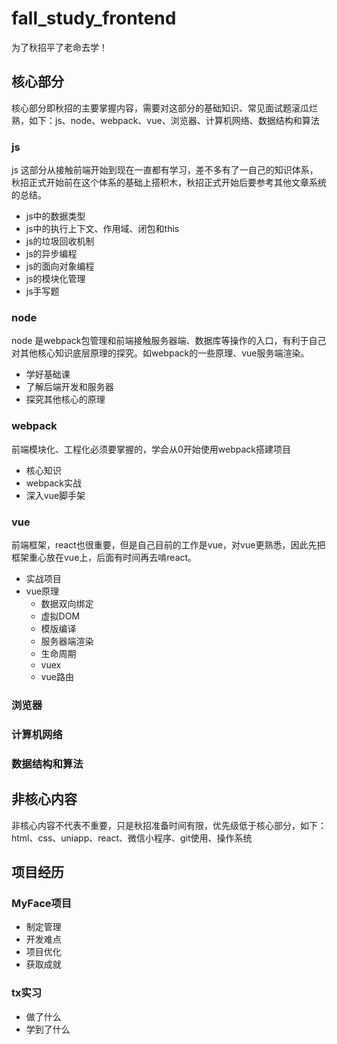 # fall_study_frontend
为了秋招平了老命去学！

## 核心部分
核心部分即秋招的主要掌握内容，需要对这部分的基础知识、常见面试题滚瓜烂熟，如下：js、node、webpack、vue、浏览器、计算机网络、数据结构和算法

### js
js 这部分从接触前端开始到现在一直都有学习，差不多有了一自己的知识体系，秋招正式开始前在这个体系的基础上搭积木，秋招正式开始后要参考其他文章系统的总结。
- js中的数据类型
- js中的执行上下文、作用域、闭包和this
- js的垃圾回收机制
- js的异步编程
- js的面向对象编程
- js的模块化管理
- js手写题

### node
node 是webpack包管理和前端接触服务器端、数据库等操作的入口，有利于自己对其他核心知识底层原理的探究。如webpack的一些原理、vue服务端渲染。
- 学好基础课
- 了解后端开发和服务器
- 探究其他核心的原理

### webpack
前端模块化、工程化必须要掌握的，学会从0开始使用webpack搭建项目
- 核心知识
- webpack实战
- 深入vue脚手架

### vue
前端框架，react也很重要，但是自己目前的工作是vue，对vue更熟悉，因此先把框架重心放在vue上，后面有时间再去啃react。
- 实战项目
- vue原理
  - 数据双向绑定
  - 虚拟DOM
  - 模版编译
  - 服务器端渲染
  - 生命周期
  - vuex
  - vue路由

### 浏览器

### 计算机网络

### 数据结构和算法



## 非核心内容
非核心内容不代表不重要，只是秋招准备时间有限，优先级低于核心部分，如下：html、css、uniapp、react、微信小程序、git使用、操作系统


## 项目经历
### MyFace项目
- 制定管理
- 开发难点
- 项目优化
- 获取成就

### tx实习
- 做了什么
- 学到了什么
